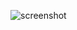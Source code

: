 ![screenshot](https://user-images.githubusercontent.com/124269000/230446291-4d71949f-612e-4c68-b47c-4045dbc44066.png)
